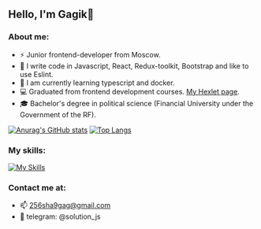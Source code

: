 ## Hello, I'm Gagik👋
### About me: 
- ⚡ Junior frontend-developer from Moscow.
- 🔭 I write code in Javascript, React, Redux-toolkit, Bootstrap and like to use Eslint.
- 🌱 I am currently learning typescript and docker.
- :computer: Graduated from frontend development courses. [My Hexlet page](https://ru.hexlet.io/u/solutionjs).
- :mortar_board: Bachelor's degree in political science (Financial University under the Government of the RF).

[![Anurag's GitHub stats](https://github-readme-stats.vercel.app/api?username=256sha9gag&theme=onedark)](https://github.com/anuraghazra/github-readme-stats)
[![Top Langs](https://github-readme-stats.vercel.app/api/top-langs/?username=256sha9gag&layout=compact&theme=onedark)](https://github.com/anuraghazra/github-readme-stats)

### My skills:
[![My Skills](https://skillicons.dev/icons?i=js,html,css,bash,git,github,nodejs,jest,babel,bootstrap,react,redux,vscode,webpack&theme=dark)](https://skillicons.dev)

### Сontact me at: 
- :mailbox: 256sha9gag@gmail.com
- :iphone: telegram: @solution_js
